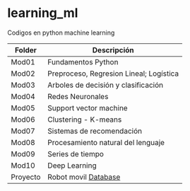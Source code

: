 # learning_ml
Codigos en python machine learning


|  Folder  |        Descripción         |
|------------|----------------------------|
| Mod01 | Fundamentos Python|
| Mod02 | Preproceso, Regresion Lineal; Logística|
| Mod03 | Arboles de decisión y clasificación|
| Mod04 | Redes Neuronales |
| Mod05 | Support vector machine |
| Mod06 | Clustering - K-means |
| Mod07 | Sistemas de recomendación |
| Mod08 | Procesamiento natural del lenguaje|
| Mod09| Series de tiempo |
| Mod10 | Deep Learning |
|Proyecto | Robot movil [Database](https://www.kaggle.com/uciml/wall-following-robot)|